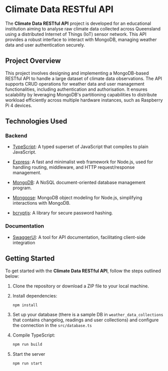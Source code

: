 # Climate Data RESTful API

The **Climate Data RESTful API** project is developed for an educational institution aiming to analyse raw climate data collected across Queensland using a distributed Internet of Things (IoT) sensor network. This API provides a robust interface to interact with MongoDB, managing weather data and user authentication securely.

## Project Overview

This project involves designing and implementing a MongoDB-based RESTful API to handle a large dataset of climate data observations. The API supports CRUD operations for weather data and user management functionalities, including authentication and authorisation. It ensures scalability by leveraging MongoDB's partitioning capabilities to distribute workload efficiently across multiple hardware instances, such as Raspberry Pi 4 devices.

## Technologies Used

### Backend

- [TypeScript](https://www.typescriptlang.org/): A typed superset of JavaScript that compiles to plain JavaScript.

- [Express](https://www.npmjs.com/package/express): A fast and minimalist web framework for Node.js, used for handling routing, middleware, and HTTP request/response management.

- [MongoDB](https://mongodb.com/): A NoSQL document-oriented database management program.

- [Mongoose](https://www.npmjs.com/package/mongoose): MongoDB object modeling for Node.js, simplifying interactions with MongoDB.

- [bcryptjs](https://www.npmjs.com/package/bcryptjs): A library for secure password hashing.

### Documentation

- [SwaggerUI](https://swagger.io/tools/swagger-ui/): A tool for API documentation, facilitating client-side integration

## Getting Started

To get started with the **Climate Data RESTful API**, follow the steps outlined below:

1. Clone the repository or download a ZIP file to your local machine.

2. Install dependencies:

   ```bash
   npm install
   ```

3. Set up your database (there is a sample DB in `weather_data_collections` that contains changelog, readings and user collections) and
   configure the connection in the `src/database.ts`

4. Compile TypeScript:

   ```bash
   npm run build
   ```

5. Start the server

   ```bash
   npm run start
   ```
